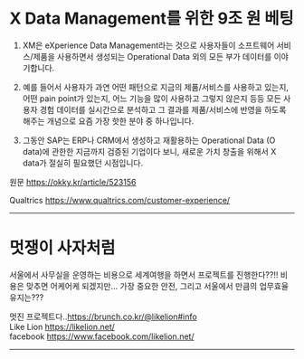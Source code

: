 

# X Data Management를 위한 9조 원 베팅


1. XM은 eXperience Data Management라는 것으로 사용자들이 소프트웨어 서비스/제품을 사용하면서 생성되는 Operational Data 외의 모든 부가 데이터를 이야기합니다.


2. 예를 들어서 사용자가 과연 어떤 패턴으로 지금의 제품/서비스를 사용하고 있는지, 어떤 pain point가 있는지, 어느 기능을 많이 사용하고 그렇지 않은지 등등 모든 사용자 경험 데이터를 실시간으로 분석하고 그 결과를 제품/서비스에 반영을 하도록 해주는 개념으로 요즘 가장 핫한 분야 중 하나입니다.


3. 그동안 SAP는 ERP나 CRM에서 생성하고 재활용하는 Operational Data (O data)에 관한한 지금까지 검증된 기업이다 보니, 새로운 가치 창출을 위해서 X data가 절실히 필요했던 시점입니다.

원문 https://okky.kr/article/523156

Qualtrics https://www.qualtrics.com/customer-experience/

---

# 멋쟁이 사자처럼

서울에서 사무실을 운영하는 비용으로 세계여행을 하면서 프로젝트를 진행한다??!!
비용은 맞추면 어케어케 되겠지만...
가장 중요한 안전, 그리고 서울에서 만큼의 업무효율 유지는???

멋진 프로젝트다..https://brunch.co.kr/@likelion#info \
Like Lion https://likelion.net/ \
facebook https://www.facebook.com/likelion.net/

---


